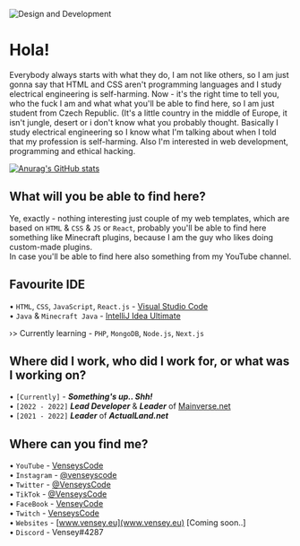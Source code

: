 ![Design and Development](htttps://github.com/VenseysCode/VenseysCode/blob/main/Banner.png/)

# Hola!

Everybody always starts with what they do, I am not like others, so I am just gonna say that HTML and CSS aren't programming languages and I study electrical engineering is self-harming. Now - it's the right time to tell you, who the fuck I am and what what you'll be able to find here, so I am just student from Czech Republic. (It's a little country in the middle of Europe, it isn't jungle, desert or i don't know what you probably thought. Basically I study electrical engineering so I know what I'm talking about when I told that my profession is self-harming. Also I'm interested in web development, programming and ethical hacking. 

[![Anurag's GitHub stats](https://github.com-readme-stats.vercel.app/api?username=VenseysCode)](https://github.com/anuraghazra/github-readme-stats)

## What will you be able to find here?

Ye, exactly - nothing interesting just couple of my web templates, which are based on `HTML` & `CSS` & `JS` or `React`, probably you'll be able to find here something like Minecraft plugins, because I am the guy who likes doing custom-made plugins.<br>
In case you'll be able to find here also something from my YouTube channel.

## Favourite IDE

• `HTML`, `CSS`, `JavaScript`, `React.js` - [Visual Studio Code](https://code.visualstudio.com/download) <br>
• `Java` & `Minecraft Java` - [IntelliJ Idea Ultimate](https://www.jetbrains.com/idea/download/#section=windows) <br>

›> Currently learning - `PHP`, `MongoDB`, `Node.js`, `Next.js` 

## Where did I work, who did I work for, or what was I working on? 

• `[Currently]` - ***Something's up.. Shh!*** <br>
• `[2022 - 2022]` ***Lead Developer*** & ***Leader*** of [Mainverse.net](www.mainverse.net) <br>
• `[2021 - 2022]` ***Leader*** of ***ActualLand.net*** 

## Where can you find me?

• `YouTube` - [VenseysCode](https://www.youtube.com/channel/UC_lLen-FFlIm3t3i3u5tfWA) <br>
• `Instagram` - [@venseyscode](https://www.instagram.com/venseyscode/) <br>
• `Twitter` - [@VenseysCode](https://twitter.com/VenseysCode) <br>
• `TikTok` - [@VenseysCode](https://www.tiktok.com/@venseyscode) <br>
• `FaceBook` - [VenseyCode](https://www.facebook.com/profile.php?id=100080006863609) <br>
• `Twitch` - [VenseysCode](https://www.twitch.tv/venseyscode) <br>
• `Websites` - [www.vensey.eu](www.vensey.eu) [Coming soon..]<br>
• `Discord` - Vensey#4287
